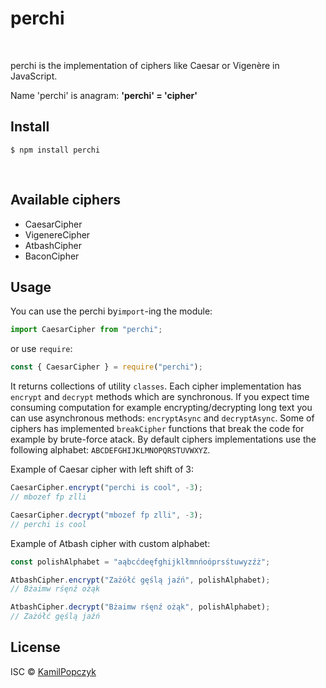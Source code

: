 # perchi

<br/>

perchi is the implementation of ciphers like Caesar or Vigenère in JavaScript.

Name 'perchi' is anagram: **'perchi' = 'cipher'**

## Install

```
$ npm install perchi
```

<br/>

## Available ciphers

- CaesarCipher
- VigenereCipher
- AtbashCipher
- BaconCipher

## Usage

You can use the perchi by`import`-ing the module:

```js
import CaesarCipher from "perchi";
```

or use `require`:

```js
const { CaesarCipher } = require("perchi");
```

It returns collections of utility `classes`. Each cipher implementation has `encrypt` and `decrypt` methods which are synchronous. If you expect time consuming computation for example encrypting/decrypting long text you can use asynchronous methods: `encryptAsync` and `decryptAsync`. Some of ciphers has implemented `breakCipher` functions that break the code for example by brute-force atack. By default ciphers implementations use the following alphabet: `ABCDEFGHIJKLMNOPQRSTUVWXYZ`.

Example of Caesar cipher with left shift of 3:

```js
CaesarCipher.encrypt("perchi is cool", -3);
// mbozef fp zlli

CaesarCipher.decrypt("mbozef fp zlli", -3);
// perchi is cool
```

Example of Atbash cipher with custom alphabet:

```js
const polishAlphabet = "aąbcćdeęfghijklłmnńoóprsśtuwyzźż";

AtbashCipher.encrypt("Zażółć gęślą jaźń", polishAlphabet);
// Bżaimw rśęnź ożąk

AtbashCipher.decrypt("Bżaimw rśęnź ożąk", polishAlphabet);
// Zażółć gęślą jaźń
```

## License

ISC © [KamilPopczyk](https://github.com/llimak)
